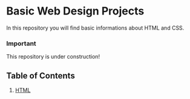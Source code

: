 # Basic Web Design Projects

In this repository you will find basic informations about HTML and CSS.

### Important

This repository is under construction!

## Table of Contents
1. [HTML](https://github.com/patricia-ternes/Basic_WebDesign_Projects/tree/main/01-HTML)